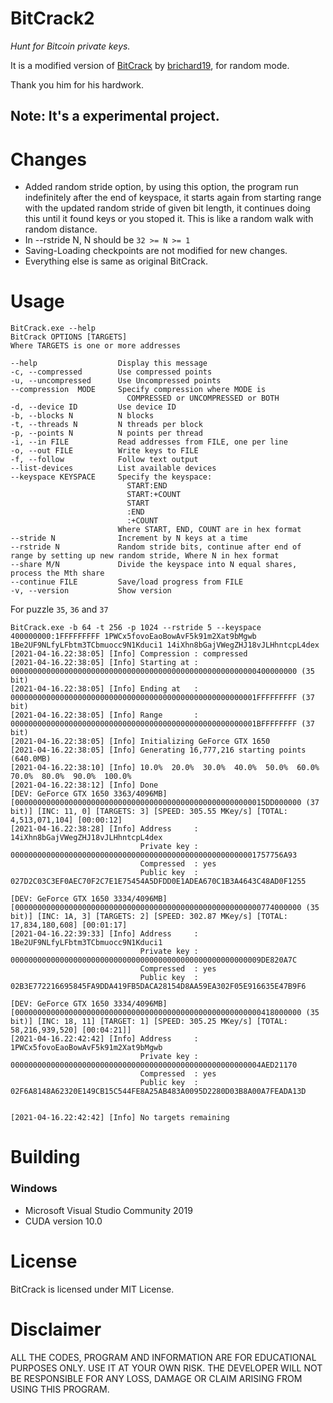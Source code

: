 # BitCrack2
_Hunt for Bitcoin private keys._

It is a modified version of [BitCrack](https://github.com/brichard19/BitCrack) by [brichard19](https://github.com/brichard19),
for random mode.

Thank you him for his hardwork.

## Note: It's a experimental project.
# Changes 

- Added random stride option, by using this option, the program run indefinitely after the end of keyspace, it starts again from starting range with the updated random stride of given bit length, it continues doing this until it found keys or you stoped it. This is like a random walk with random distance.
- In --rstride N, N should be ```32 >= N >= 1```
- Saving-Loading checkpoints are not modified for new changes.
- Everything else is same as original BitCrack.
  
# Usage

```
BitCrack.exe --help
BitCrack OPTIONS [TARGETS]
Where TARGETS is one or more addresses

--help                  Display this message
-c, --compressed        Use compressed points
-u, --uncompressed      Use Uncompressed points
--compression  MODE     Specify compression where MODE is
                          COMPRESSED or UNCOMPRESSED or BOTH
-d, --device ID         Use device ID
-b, --blocks N          N blocks
-t, --threads N         N threads per block
-p, --points N          N points per thread
-i, --in FILE           Read addresses from FILE, one per line
-o, --out FILE          Write keys to FILE
-f, --follow            Follow text output
--list-devices          List available devices
--keyspace KEYSPACE     Specify the keyspace:
                          START:END
                          START:+COUNT
                          START
                          :END
                          :+COUNT
                        Where START, END, COUNT are in hex format
--stride N              Increment by N keys at a time
--rstride N             Random stride bits, continue after end of range by setting up new random stride, Where N in hex format
--share M/N             Divide the keyspace into N equal shares, process the Mth share
--continue FILE         Save/load progress from FILE
-v, --version           Show version
```

For puzzle ```35```, ```36``` and ```37```
```
BitCrack.exe -b 64 -t 256 -p 1024 --rstride 5 --keyspace 400000000:1FFFFFFFFF 1PWCx5fovoEaoBowAvF5k91m2Xat9bMgwb 1Be2UF9NLfyLFbtm3TCbmuocc9N1Kduci1 14iXhn8bGajVWegZHJ18vJLHhntcpL4dex
[2021-04-16.22:38:05] [Info] Compression : compressed
[2021-04-16.22:38:05] [Info] Starting at : 0000000000000000000000000000000000000000000000000000000400000000 (35 bit)
[2021-04-16.22:38:05] [Info] Ending at   : 0000000000000000000000000000000000000000000000000000001FFFFFFFFF (37 bit)
[2021-04-16.22:38:05] [Info] Range       : 0000000000000000000000000000000000000000000000000000001BFFFFFFFF (37 bit)
[2021-04-16.22:38:05] [Info] Initializing GeForce GTX 1650
[2021-04-16.22:38:05] [Info] Generating 16,777,216 starting points (640.0MB)
[2021-04-16.22:38:10] [Info] 10.0%  20.0%  30.0%  40.0%  50.0%  60.0%  70.0%  80.0%  90.0%  100.0%
[2021-04-16.22:38:12] [Info] Done
[DEV: GeForce GTX 1650 3363/4096MB] [00000000000000000000000000000000000000000000000000000015DD000000 (37 bit)] [INC: 11, 0] [TARGETS: 3] [SPEED: 305.55 MKey/s] [TOTAL: 4,513,071,104] [00:00:12]
[2021-04-16.22:38:28] [Info] Address     : 14iXhn8bGajVWegZHJ18vJLHhntcpL4dex
                             Private key : 0000000000000000000000000000000000000000000000000000001757756A93
                             Compressed  : yes
                             Public key  : 027D2C03C3EF0AEC70F2C7E1E75454A5DFDD0E1ADEA670C1B3A4643C48AD0F1255

[DEV: GeForce GTX 1650 3334/4096MB] [0000000000000000000000000000000000000000000000000000000774000000 (35 bit)] [INC: 1A, 3] [TARGETS: 2] [SPEED: 302.87 MKey/s] [TOTAL: 17,834,180,608] [00:01:17]
[2021-04-16.22:39:33] [Info] Address     : 1Be2UF9NLfyLFbtm3TCbmuocc9N1Kduci1
                             Private key : 00000000000000000000000000000000000000000000000000000009DE820A7C
                             Compressed  : yes
                             Public key  : 02B3E772216695845FA9DDA419FB5DACA28154D8AA59EA302F05E916635E47B9F6

[DEV: GeForce GTX 1650 3334/4096MB] [0000000000000000000000000000000000000000000000000000000418000000 (35 bit)] [INC: 18, 11] [TARGET: 1] [SPEED: 305.25 MKey/s] [TOTAL: 58,216,939,520] [00:04:21]]
[2021-04-16.22:42:42] [Info] Address     : 1PWCx5fovoEaoBowAvF5k91m2Xat9bMgwb
                             Private key : 00000000000000000000000000000000000000000000000000000004AED21170
                             Compressed  : yes
                             Public key  : 02F6A8148A62320E149CB15C544FE8A25AB483A0095D2280D03B8A00A7FEADA13D


[2021-04-16.22:42:42] [Info] No targets remaining
```

# Building
### Windows
- Microsoft Visual Studio Community 2019
- CUDA version 10.0


# License
BitCrack is licensed under MIT License.


# __Disclaimer__
ALL THE CODES, PROGRAM AND INFORMATION ARE FOR EDUCATIONAL PURPOSES ONLY. USE IT AT YOUR OWN RISK. THE DEVELOPER WILL NOT BE RESPONSIBLE FOR ANY LOSS, DAMAGE OR CLAIM ARISING FROM USING THIS PROGRAM.